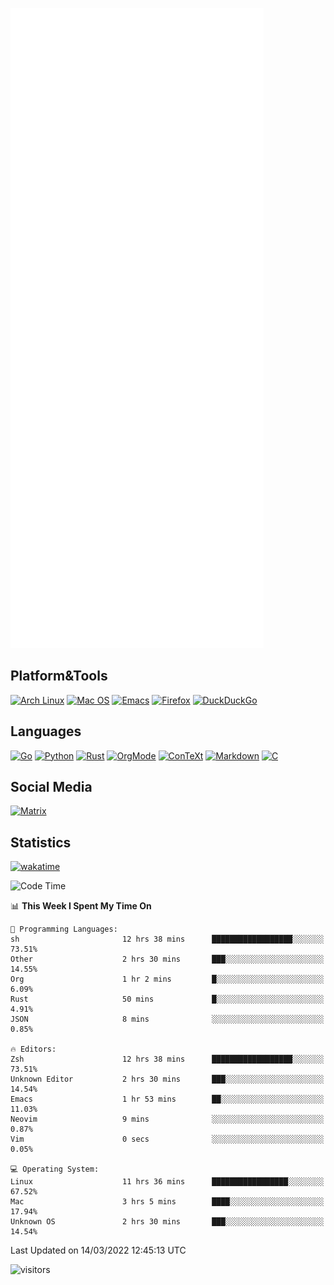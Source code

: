 ![Metrics](https://github.com/SteamedFish/SteamedFish/blob/master/github-metrics.svg)

## Platform&Tools

[![Arch Linux](https://img.shields.io/badge/ArchLinux-1793D1?logo=arch-linux&logoColor=fff&style=flat-square)](https://archlinux.org/)
[![Mac OS](https://img.shields.io/badge/MacOS-000000?style=flat-square&logo=macos&logoColor=F0F0F0)](https://www.apple.com/macos/)
[![Emacs](https://img.shields.io/badge/Emacs-%237F5AB6.svg?&style=flat-square&logo=gnu-emacs&logoColor=white)](https://www.gnu.org/software/emacs/)
[![Firefox](https://img.shields.io/badge/Firefox-FF7139?style=flat-square&logo=Firefox-Browser&logoColor=white)](https://firefox.com/)
[![DuckDuckGo](https://img.shields.io/badge/DuckDuckGo-DE5833?style=flat-square&logo=DuckDuckGo&logoColor=white)](https://duckduckgo.com/)

## Languages

[![Go](https://img.shields.io/badge/Golang-%2300ADD8.svg?style=flat-square&logo=go&logoColor=white)](https://golang.org/)
[![Python](https://img.shields.io/badge/Python-3670A0?style=flat-square&logo=python&logoColor=ffdd54)](https://www.python.org/)
[![Rust](https://img.shields.io/badge/Rust-%23000000.svg?style=flat-square&logo=rust&logoColor=white)](https://www.rust-lang.org/)
[![OrgMode](https://img.shields.io/badge/OrgMode-%23000000.svg?style=flat-square&logo=org&logoColor=white)](https://orgmode.org/)
[![ConTeXt](https://img.shields.io/badge/ConTeXt-%23008080.svg?style=flat-square&logo=latex&logoColor=white)](https://contextgarden.net/)
[![Markdown](https://img.shields.io/badge/MarkDown-%23000000.svg?style=flat-square&logo=markdown&logoColor=white)](https://daringfireball.net/projects/markdown/)
[![C](https://img.shields.io/badge/C-%2300599C.svg?style=flat-square&logo=c&logoColor=white)](https://www.iso.org/standard/74528.html)

## Social Media

[![Matrix](https://img.shields.io/badge/SteamedFish-2CA5E0?style=social&logo=matrix&logoColor=black)](https://matrix.to/#/@i:steamedfish.org)

## Statistics
[![wakatime](https://wakatime.com/badge/user/168280d6-fcf2-4b4f-ad3a-dc4612f35b38.svg)](https://wakatime.com/@168280d6-fcf2-4b4f-ad3a-dc4612f35b38)

<!--START_SECTION:waka-->
![Code Time](http://img.shields.io/badge/Code%20Time-1%2C654%20hrs%204%20mins-blue)

📊 **This Week I Spent My Time On** 

```text
💬 Programming Languages: 
sh                       12 hrs 38 mins      ██████████████████░░░░░░░   73.51% 
Other                    2 hrs 30 mins       ███░░░░░░░░░░░░░░░░░░░░░░   14.55% 
Org                      1 hr 2 mins         █░░░░░░░░░░░░░░░░░░░░░░░░   6.09% 
Rust                     50 mins             █░░░░░░░░░░░░░░░░░░░░░░░░   4.91% 
JSON                     8 mins              ░░░░░░░░░░░░░░░░░░░░░░░░░   0.85%

🔥 Editors: 
Zsh                      12 hrs 38 mins      ██████████████████░░░░░░░   73.51% 
Unknown Editor           2 hrs 30 mins       ███░░░░░░░░░░░░░░░░░░░░░░   14.54% 
Emacs                    1 hr 53 mins        ██░░░░░░░░░░░░░░░░░░░░░░░   11.03% 
Neovim                   9 mins              ░░░░░░░░░░░░░░░░░░░░░░░░░   0.87% 
Vim                      0 secs              ░░░░░░░░░░░░░░░░░░░░░░░░░   0.05%

💻 Operating System: 
Linux                    11 hrs 36 mins      █████████████████░░░░░░░░   67.52% 
Mac                      3 hrs 5 mins        ████░░░░░░░░░░░░░░░░░░░░░   17.94% 
Unknown OS               2 hrs 30 mins       ███░░░░░░░░░░░░░░░░░░░░░░   14.54%

```


 Last Updated on 14/03/2022 12:45:13 UTC
<!--END_SECTION:waka-->

![visitors](https://visitor-badge.laobi.icu/badge?page_id=SteamedFish.SteamedFish)
